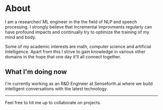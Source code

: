 # About

I am a researcher/ ML engineer in the the field of NLP and speech processing.
I strongly believe that incremental improvments regularly can have profound impacts and continually try to optimize the training of my mind and body.

Some of my academic interests are math, computer science and artificial Intelligence. 
Apart from this I strive to gain knowledge in various other domains in the hope that one day it'll all connect together.

## What I'm doing now

I'm currently working as an R&D Engineer at Senseforth.ai where we build intelligent conversations with the latest technology.



----

Feel free to hit me up to collaborate on projects.
